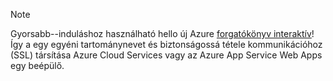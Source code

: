 
> [!NOTE]
> Gyorsabb--induláshoz használható hello új Azure [forgatókönyv interaktív](http://support.microsoft.com/kb/2990804)!  Így a egy egyéni tartománynevet és biztonságossá tétele kommunikációhoz (SSL) társítása Azure Cloud Services vagy az Azure App Service Web Apps egy beépülő.
> 
> 

